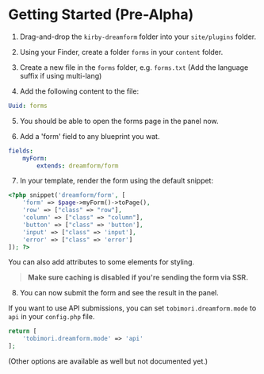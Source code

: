 # Getting Started (Pre-Alpha)

1. Drag-and-drop the `kirby-dreamform` folder into your `site/plugins` folder.

2. Using your Finder, create a folder `forms` in your `content` folder.

3. Create a new file in the `forms` folder, e.g. `forms.txt` (Add the language suffix if using multi-lang)

4. Add the following content to the file:

```yaml
Uuid: forms
```

5. You should be able to open the forms page in the panel now.

6. Add a 'form' field to any blueprint you wat.

```yaml
fields:
	myForm:
		extends: dreamform/form
```

7. In your template, render the form using the default snippet:

```php
<?php snippet('dreamform/form', [
	'form' => $page->myForm()->toPage(),
	'row' => ["class" => "row"],
	'column' => ["class" => "column"],
	'button' => ["class" => 'button'],
	'input' => ["class" => 'input'],
	'error' => ["class" => 'error']
]); ?>
```

You can also add attributes to some elements for styling.

> **Make sure caching is disabled if you're sending the form via SSR.**

8. You can now submit the form and see the result in the panel.

If you want to use API submissions, you can set `tobimori.dreamform.mode` to `api` in your `config.php` file.

```php
return [
	'tobimori.dreamform.mode' => 'api'
];
```

(Other options are available as well but not documented yet.)
